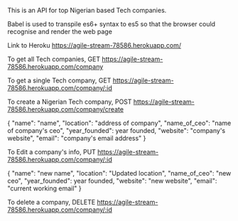 This is an API for top Nigerian based Tech companies.


Babel is used to transpile es6+ syntax to es5 so that the browser could recognise and render the web page


Link to Heroku https://agile-stream-78586.herokuapp.com/


To get all Tech companies,
GET https://agile-stream-78586.herokuapp.com/company



To get a single Tech company,
GET https://agile-stream-78586.herokuapp.com/company/:id



To create a Nigerian Tech company,
POST https://agile-stream-78586.herokuapp.com/company/create

{
    "name": "name",
    "location": "address of company",
    "name_of_ceo": "name of company's ceo",
    "year_founded": year founded,
    "website": "company's website",
    "email": "company's email address"
}

        

To Edit a company's info, 
PUT https://agile-stream-78586.herokuapp.com/company/:id

{
    "name": "new name",
    "location": "Updated location",
    "name_of_ceo": "new ceo",
    "year_founded": year founded,
    "website": "new website",
    "email": "current working email"
}



To delete a company,
DELETE https://agile-stream-78586.herokuapp.com/company/:id



 